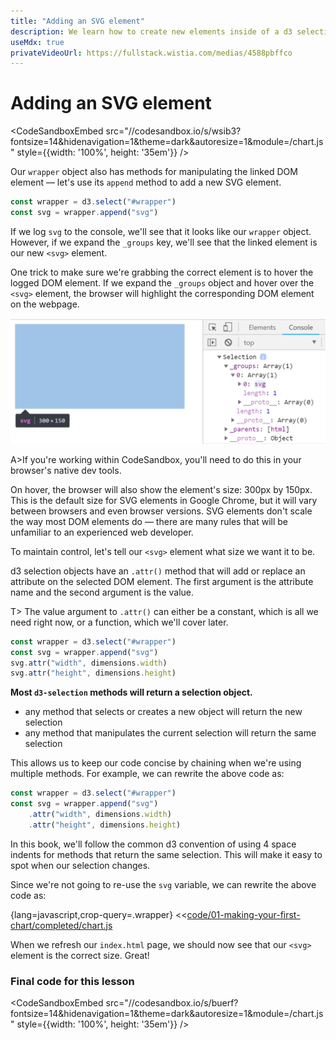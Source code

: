 ```yaml
---
title: "Adding an SVG element"
description: We learn how to create new elements inside of a d3 selection object.
useMdx: true
privateVideoUrl: https://fullstack.wistia.com/medias/4588pbffco
---
```


# Adding an SVG element

<CodeSandboxEmbed
  src="//codesandbox.io/s/wsib3?fontsize=14&hidenavigation=1&theme=dark&autoresize=1&module=/chart.js"
  style={{width: '100%', height: '35em'}}
/>


Our `wrapper` object also has methods for manipulating the linked DOM element — let's use its `append` method to add a new SVG element.

```javascript
const wrapper = d3.select("#wrapper")
const svg = wrapper.append("svg")
```

If we log `svg` to the console, we'll see that it looks like our `wrapper` object. However, if we expand the `_groups` key, we'll see that the linked element is our new `<svg>` element.

One trick to make sure we're grabbing the correct element is to hover the logged DOM element. If we expand the `_groups` object and hover over the `<svg>` element, the browser will highlight the corresponding DOM element on the webpage.

![svg selection with hover](./public/images/1-making-your-first-chart/selection-hover.png)

A>If you're working within CodeSandbox, you'll need to do this in your browser's native dev tools.

On hover, the browser will also show the element's size: 300px by 150px. This is the default size for SVG elements in Google Chrome, but it will vary between browsers and even browser versions. SVG elements don't scale the way most DOM elements do — there are many rules that will be unfamiliar to an experienced web developer.

To maintain control, let's tell our `<svg>` element what size we want it to be.

d3 selection objects have an `.attr()` method that will add or replace an attribute on the selected DOM element. The first argument is the attribute name and the second argument is the value.

T> The value argument to `.attr()` can either be a constant, which is all we need right now, or a function, which we'll cover later.

```javascript
const wrapper = d3.select("#wrapper")
const svg = wrapper.append("svg")
svg.attr("width", dimensions.width)
svg.attr("height", dimensions.height)
```

**Most `d3-selection` methods will return a selection object.**

- any method that selects or creates a new object will return the new selection
- any method that manipulates the current selection will return the same selection

This allows us to keep our code concise by chaining when we're using multiple methods. For example, we can rewrite the above code as:

```javascript
const wrapper = d3.select("#wrapper")
const svg = wrapper.append("svg")
    .attr("width", dimensions.width)
    .attr("height", dimensions.height)
```

In this book, we'll follow the common d3 convention of using 4 space indents for methods that return the same selection. This will make it easy to spot when our selection changes.

Since we're not going to re-use the `svg` variable, we can rewrite the above code as:

{lang=javascript,crop-query=.wrapper}
<<[code/01-making-your-first-chart/completed/chart.js](./protected/code/01-making-your-first-chart/completed/chart.js)

When we refresh our `index.html` page, we should now see that our `<svg>` element is the correct size. Great!

### Final code for this lesson

<CodeSandboxEmbed
  src="//codesandbox.io/s/buerf?fontsize=14&hidenavigation=1&theme=dark&autoresize=1&module=/chart.js"
  style={{width: '100%', height: '35em'}}
/>